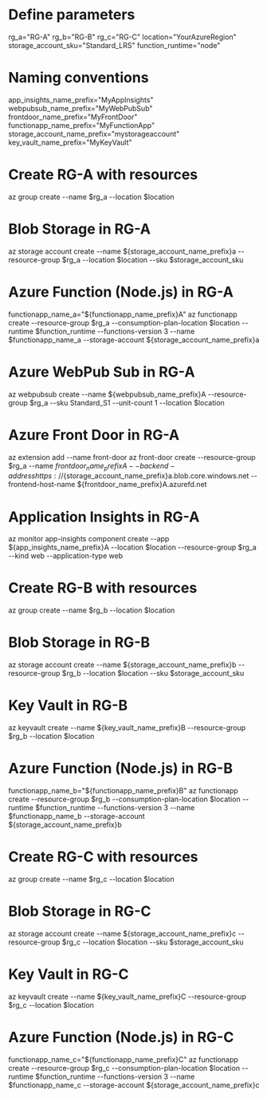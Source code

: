 # Define parameters
rg_a="RG-A"
rg_b="RG-B"
rg_c="RG-C"
location="YourAzureRegion"
storage_account_sku="Standard_LRS"
function_runtime="node"

# Naming conventions
app_insights_name_prefix="MyAppInsights"
webpubsub_name_prefix="MyWebPubSub"
frontdoor_name_prefix="MyFrontDoor"
functionapp_name_prefix="MyFunctionApp"
storage_account_name_prefix="mystorageaccount"
key_vault_name_prefix="MyKeyVault"

# Create RG-A with resources
az group create --name $rg_a --location $location

# Blob Storage in RG-A
az storage account create --name ${storage_account_name_prefix}a --resource-group $rg_a --location $location --sku $storage_account_sku

# Azure Function (Node.js) in RG-A
functionapp_name_a="${functionapp_name_prefix}A"
az functionapp create --resource-group $rg_a --consumption-plan-location $location --runtime $function_runtime --functions-version 3 --name $functionapp_name_a --storage-account ${storage_account_name_prefix}a

# Azure WebPub Sub in RG-A
az webpubsub create --name ${webpubsub_name_prefix}A --resource-group $rg_a --sku Standard_S1 --unit-count 1 --location $location

# Azure Front Door in RG-A
az extension add --name front-door
az front-door create --resource-group $rg_a --name ${frontdoor_name_prefix}A --backend-address https://${storage_account_name_prefix}a.blob.core.windows.net --frontend-host-name ${frontdoor_name_prefix}A.azurefd.net

# Application Insights in RG-A
az monitor app-insights component create --app ${app_insights_name_prefix}A --location $location --resource-group $rg_a --kind web --application-type web

# Create RG-B with resources
az group create --name $rg_b --location $location

# Blob Storage in RG-B
az storage account create --name ${storage_account_name_prefix}b --resource-group $rg_b --location $location --sku $storage_account_sku

# Key Vault in RG-B
az keyvault create --name ${key_vault_name_prefix}B --resource-group $rg_b --location $location

# Azure Function (Node.js) in RG-B
functionapp_name_b="${functionapp_name_prefix}B"
az functionapp create --resource-group $rg_b --consumption-plan-location $location --runtime $function_runtime --functions-version 3 --name $functionapp_name_b --storage-account ${storage_account_name_prefix}b

# Create RG-C with resources
az group create --name $rg_c --location $location

# Blob Storage in RG-C
az storage account create --name ${storage_account_name_prefix}c --resource-group $rg_c --location $location --sku $storage_account_sku

# Key Vault in RG-C
az keyvault create --name ${key_vault_name_prefix}C --resource-group $rg_c --location $location

# Azure Function (Node.js) in RG-C
functionapp_name_c="${functionapp_name_prefix}C"
az functionapp create --resource-group $rg_c --consumption-plan-location $location --runtime $function_runtime --functions-version 3 --name $functionapp_name_c --storage-account ${storage_account_name_prefix}c
